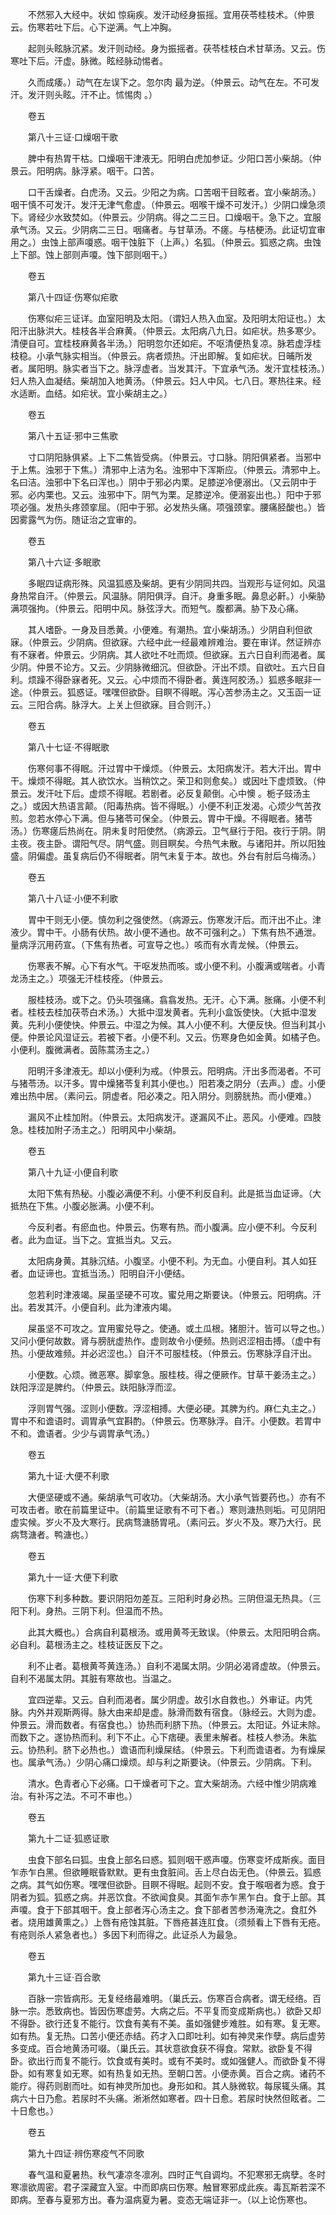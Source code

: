 <!-- { "loadSidebar": true } -->
　　不然邪入大经中。状如 惊痫疾。发汗动经身振摇。宜用茯苓桂枝术。（仲景云。伤寒若吐下后。心下逆满。气上冲胸。

　　起则头眩脉沉紧。发汗则动经。身为振摇者。茯苓桂枝白术甘草汤。又云。伤寒吐下后。汗虚。脉微。眩经脉动惕者。

　　久而成痿。）动气在左误下之。忽尔肉 最为逆。（仲景云。动气在左。不可发汗。发汗则头眩。汗不止。怵惕肉 。）

　　卷五

　　第八十三证·口燥咽干歌

　　脾中有热胃干枯。口燥咽干津液无。阳明白虎加参证。少阳口苦小柴胡。（仲景云。阳明病。脉浮紧。咽干。口苦。

　　口干舌燥者。白虎汤。又云。少阳之为病。口苦咽干目眩者。宜小柴胡汤。）咽干慎不可发汗。发汗无津气愈虚。（仲景云。咽喉干燥不可发汗。）少阴口燥急须下。肾经少水致焚如。（仲景云。少阴病。得之二三日。口燥咽干。急下之。宜服承气汤。又云。少阴病二三日。咽痛者。与甘草汤。不瘥。与桔梗汤。此证切宜审用之。）虫蚀上部声嗄惑。咽干蚀脏下（上声。）名狐。（仲景云。狐惑之病。虫蚀上下部。蚀上部则声嗄。蚀下部则咽干。）

　　卷五

　　第八十四证·伤寒似疟歌

　　伤寒似疟三证详。血室阳明及太阳。（谓妇人热入血室。及阳明太阳证也。）太阳汗出脉洪大。桂枝各半合麻黄。（仲景云。太阳病八九日。如疟状。热多寒少。清便自可。宜桂枝麻黄各半汤。）阳明忽尔还如疟。不呕清便热复凉。脉若虚浮桂枝稳。小承气脉实相当。（仲景云。病者烦热。汗出即解。复如疟状。日晡所发者。属阳明。脉实者当下之。脉浮虚者。当发其汗。下宜承气汤。发汗宜桂枝汤。）妇人热入血凝结。柴胡加入地黄汤。（仲景云。妇人中风。七八日。寒热往来。经水适断。血结。如疟状。宜小柴胡主之。）

　　卷五

　　第八十五证·邪中三焦歌

　　寸口阴阳脉俱紧。上下二焦皆受病。（仲景云。寸口脉。阴阳俱紧者。当邪中于上焦。浊邪于下焦。）清邪中上洁为名。浊邪中下浑斯应。（仲景云。清邪中上。名曰洁。浊邪中下名曰浑也。）阴中于邪必内栗。足膝逆冷便溺出。（又云阴中于邪。必内栗也。又云。浊邪中下。阴气为栗。足膝逆冷。便溺妄出也。）阳中于邪项必强。发热头疼颈挛屈。（阳中于邪。必发热头痛。项强颈挛。腰痛胫酸也。）皆因雾露气为伤。随证治之宜审的。

　　卷五

　　第八十六证·多眠歌

　　多眠四证病形殊。风温狐惑及柴胡。更有少阴同共四。当观形与证何如。风温身热常自汗。（仲景云。风温脉。阴阳俱浮。自汗。身重多眠。鼻息必鼾。）小柴胁满项强拘。（仲景云。阳明中风。脉弦浮大。而短气。腹都满。胁下及心痛。

　　其人嗜卧。一身及目悉黄。小便难。有潮热。宜小柴胡汤。）少阴自利但欲寐。（仲景云。少阴病。但欲寐。六经中此一经最难辨难治。要在审详。然证辨亦有不寐者。仲景云。少阴病。其人欲吐不吐而烦。但欲寐。五六日自利而渴者。属少阴。仲景不论方。又云。少阴脉微细沉。但欲卧。汗出不烦。自欲吐。五六日自利。烦躁不得卧寐者死。又云。心中烦而不得卧者。黄连阿胶汤。）狐惑多眠非一途。（仲景云。狐惑证。嘿嘿但欲卧。目瞑不得眠。泻心苦参汤主之。又玉函一证云。三阳合病。脉浮大。上关上但欲寐。目合则汗。）

　　卷五

　　第八十七证·不得眠歌

　　伤寒何事不得眠。汗过胃中干燥烦。（仲景云。太阳病发汗。若大汗出。胃中干。燥烦不得眠。其人欲饮水。当稍饮之。荣卫和则愈矣。）或因吐下虚烦致。（仲景云。发汗吐下后。虚烦不得眠。若剧者。必反复颠倒。心中懊 。栀子豉汤主之。）或因大热语言颠。（阳毒热病。皆不得眠。）小便不利正发渴。心烦少气苦孜煎。忽若水停心下满。但与猪苓可保全。（仲景云。胃中干燥。不得眠者。猪苓汤。）伤寒瘥后热尚在。阴未复时阳使然。（病源云。卫气昼行于阳。夜行于阴。阴主夜。夜主卧。谓阳气尽。阴气盛。则目瞑矣。今热气未散。与诸阳并。所以阳独盛。阴偏虚。虽复病后仍不得眠者。阴气未复于本。故也。外台有肘后乌梅汤。）

　　卷五

　　第八十八证·小便不利歌

　　胃中干则无小便。慎勿利之强使然。（病源云。伤寒发汗后。而汗出不止。津液少。胃中干。小肠有伏热。故小便不通也。故不可强利之。）下焦有热不通泄。量病浮沉用药宣。（下焦有热者。可宣导之也。）咳而有水青龙候。（仲景云。

　　伤寒表不解。心下有水气。干呕发热而咳。或小便不利。小腹满或喘者。小青龙汤主之。）项强无汗桂枝痊。（仲景云。

　　服桂枝汤。或下之。仍头项强痛。翕翕发热。无汗。心下满。胀痛。小便不利者。桂枝去桂加茯苓白术汤。）大抵中湿发黄者。先利小盒饭使快。（大抵中湿发黄。先利小便使快。仲景云。中湿之为候。其人小便不利。大便反快。但当利其小便。仲景论风湿证云。若被下者。小便不利。又云。伤寒身色如金黄。如橘子色。小便利。腹微满者。茵陈蒿汤主之。）

　　阳明汗多津液无。却以小便利为戒。（仲景云。阳明病。汗出多而渴者。不可与猪苓汤。以汗多。胃中燥猪苓复利其小便也。）阳若凑之阴分（去声。）虚。小便难出热中居。（素问云。阴虚者。阳必凑之。阳入阴分。则膀胱热。而小便难。）

　　漏风不止桂加附。（仲景云。太阳病发汗。遂漏风不止。恶风。小便难。四肢急。桂枝加附子汤主之。）阳明风中小柴胡。

　　卷五

　　第八十九证·小便自利歌

　　太阳下焦有热秘。小腹必满便不利。小便不利反自利。此是抵当血证谛。（大抵热在下焦。小腹必胀满。小便不利。

　　今反利者。有瘀血也。仲景云。伤寒有热。而小腹满。应小便不利。今反利者。此为血证。当下之。宜抵当丸。又云。

　　太阳病身黄。其脉沉结。小腹坚。小便不利。为无血。小便自利。其人如狂者。血证谛也。宜抵当汤。）阳明自汗小便结。

　　忽若利时津液竭。屎虽坚硬不可攻。蜜兑用之斯要诀。（仲景云。阳明病。汗出。若发其汗。小便自利。此为津液内竭。

　　屎虽坚不可攻之。宜用蜜兑导之。使通。或土瓜根。猪胆汁。皆可以导之也。）又问小便何故数。肾与膀胱虚热作。虚则故令小便频。热则迟涩相击搏。（虚中有热。小便故难频。并必迟涩也。）自汗不可服桂枝。（仲景云。伤寒脉浮自汗出。

　　小便数。心烦。微恶寒。脚挛急。服桂枝。得之便厥作。甘草干姜汤主之。）趺阳浮涩是脾约。（仲景云。趺阳脉浮而涩。

　　浮则胃气强。涩则小便数。浮涩相搏。大便必硬。其脾为约。麻仁丸主之。）胃中不和谵语时。调胃承气宜斟酌。（仲景云。伤寒脉浮。自汗。小便数。若胃中不和。谵语者。少少与调胃承气汤。）

　　卷五

　　第九十证·大便不利歌

　　大便坚硬或不通。柴胡承气可收功。（大柴胡汤。大小承气皆要药也。）亦有不可攻击者。歌在前篇里证中。（前篇里证歌有不可下者。）寒则溏热则垢。可见阴阳虚实候。岁火不及大寒行。民病骛溏肠胃吼。（素问云。岁火不及。寒乃大行。民病骛溏者。鸭溏也。）

　　卷五

　　第九十一证·大便下利歌

　　伤寒下利多种数。要识阴阳勿差互。三阳利时身必热。三阴但温无热具。（三阳下利。身热。三阴下利。但温而不热。

　　此其大概也。）合病自利葛根汤。或用黄芩无致误。（仲景云。太阳阳明合病。必自利。葛根汤主之。桂枝证医反下之。

　　利不止者。葛根黄芩黄连汤。）自利不渴属太阴。少阴必渴肾虚故。（仲景云。自利不渴属太阴。其脏有寒故也。当温之。

　　宜四逆辈。又云。自利而渴者。属少阴虚。故引水自救也。）外审证。内凭脉。内外并观斯两得。脉大由来却是虚。脉滑而数有宿食。（脉经云。大则为虚。仲景云。滑而数者。有宿食也。）协热而利脐下热。（仲景云。太阳证。外证未除。而数下之。遂协热而利。利下不止。心下痞硬。表里未解者。桂枝人参汤。朱肱云。协热利。脐下必热也。）谵语而利燥屎结。（仲景云。下利而谵语者。为有燥屎也。属承气汤。）少阴心痛口燥烦。却与利之斯要诀。（仲景云。少阴病。下利。

　　清水。色青者心下必痛。口干燥者可下之。宜大柴胡汤。六经中惟少阴病难治。有补泻之法。不可不审也。）

　　卷五

　　第九十二证·狐惑证歌

　　虫食下部名曰狐。虫食上部名曰惑。狐则咽干惑声嗄。伤寒变坏成斯疾。面目乍赤乍白黑。但欲睡眠昏默默。更有虫食脏间。舌上尽白齿无色。（仲景云。狐惑之病。其气如伤寒。嘿嘿但欲卧。目瞑不得眠。起则不安。食于喉咽者为惑。食于阴者为狐。狐惑之病。并恶饮食。不欲闻食臭。其面乍赤乍黑乍白。食于上部。其声嗄。食于下部其咽干。食上部者泻心汤主之。食下部者苦参汤淹洗之。食肛外者。烧用雄黄熏之。）上唇有疮蚀其脏。下唇疮甚连肛食。（须频看上下唇有无疮。有疮则杀人紧急者也。）多因下利而得之。此证杀人为最急。

　　卷五

　　第九十三证·百合歌

　　百脉一宗皆病形。无复经络最难明。（巢氏云。伤寒百合病者。谓无经络。百脉一宗。悉致病也。皆因伤寒虚劳。大病之后。不平复而变成斯病也。）欲卧又却不得卧。欲行还复不能行。饮食有美有不美。虽如强健步难胜。如有寒。复无寒。如有热。复无热。口苦小便还赤结。药才入口即吐利。如有神灵来作孽。病后虚劳多变成。百合地黄汤可啜。（巢氏云。其状意欲食获不得食。常默。欲卧复不得卧。欲出行而复不能行。饮食或有美时。或有不美时。或如强健人。而欲卧复不得卧。如有寒复如无寒。如有热复如无热。至朝口苦。小便赤黄。百合之病。诸药不能疗。得药则剧而吐。如有神灵所加也。身形如和。其人脉微软。每尿辄头痛。其病六十日乃愈。若尿时不头痛。淅淅然如寒者。四十日愈。若尿时快然但眩者。二十日愈也。）

　　卷五

　　第九十四证·辨伤寒疫气不同歌

　　春气温和夏暑热。秋气凄凉冬凛冽。四时正气自调均。不犯寒邪无病孽。冬时寒凛欲周密。君子深藏宜入室。中而即病曰伤寒。触冒寒邪成此疾。毒瓦斯若深不即病。至春与夏邪方出。春为温病夏为暑。变态无端证非一。（以上论伤寒也。

